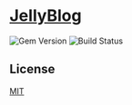 # [JellyBlog](https://nichenjie.com)

![Gem Version](https://img.shields.io/gem/v/jekyll.svg)
![Build Status](https://img.shields.io/travis/com/jellycsc/JellyBlog-Travis-CI//master.svg)

## License
[MIT](LICENSE)
